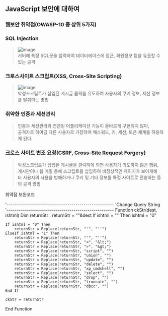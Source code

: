 ##  JavaScript 보안에 대하여

### 웹보안 취약점(OWASP-10 중 상위 5가지)

### SQL Injection
> ![image](https://github.com/jinjucha/jinjucha.github.io/assets/46393932/8c218130-8fb5-4bba-889b-61d8c8f4c86e) <br>
> 서버에 특정 SQL문을 입력하여 데이터베이스에 접근, 회원정보 등을 유출할 수 있는 공격

### 크로스사이트 스크립트(XSS, Cross-Site Scripting)
> ![image](https://github.com/jinjucha/jinjucha.github.io/assets/46393932/4ecf718f-8195-47ca-816b-abe7bdde6342) <br>
> 악성스크립트가 삽입된 게시글 클릭을 유도하여 사용자의 쿠키 정보, 세션 정보를 탈취하는 방법

### 취약한 인증과 세션관리
> 인증과 세션관리와 연관된 어플리케이션 기능이 올바르게 구현되지 않아, <br>
> 공격자로 하여금 다른 사용자로 가장하여 패스워드, 키, 세션, 토큰 체계를 허용하게 된다.

### 크로스 사이트 변조 요청(CSRF, Cross-Site Request Forgery)
> 악성스크립트가 삽입된 게시글을 클릭하게 되면 사용자가 의도하지 않은 행위, <br>
> 게시판이나 웹 메일 등에 스크립트를 삽입하여 비정상적인 페이지가 보이게해 <br>
> 타 사용자의 사용을 방해하거나 쿠키 및 기타 정보를 특정 사이트로 전송하는 등의 공격 방법

취약점 보완코드

'-----------------------------------------------------
'Change Query String
'-----------------------------------------------------
Function ckStr(dest, ishtml)
	Dim returnStr : returnStr = ""&dest
	If ishtml = "" Then ishtml = "0"

	If ishtml = "0" Then
		returnStr = Replace(returnStr, "'", "''")
	ElseIf ishtml = "1" Then
		returnStr = Replace(returnStr, "'", "''")
		returnStr = Replace(returnStr, "<", "&lt;")
		returnStr = Replace(returnStr, ">", "&gt;")
		returnStr = Replace(returnStr, "script", "")
		returnStr = Replace(returnStr, "union", "")
		returnStr = Replace(returnStr, "update", "")
		returnStr = Replace(returnStr, "delete", "")
		returnStr = Replace(returnStr, "xp_cmdshell", "")
		returnStr = Replace(returnStr, "select", "")
		returnStr = Replace(returnStr, "drop", "")
		returnStr = Replace(returnStr, "truncate", "")
		returnStr = Replace(returnStr, "dbcc", "")
	End If

	ckStr = returnStr
End Function
